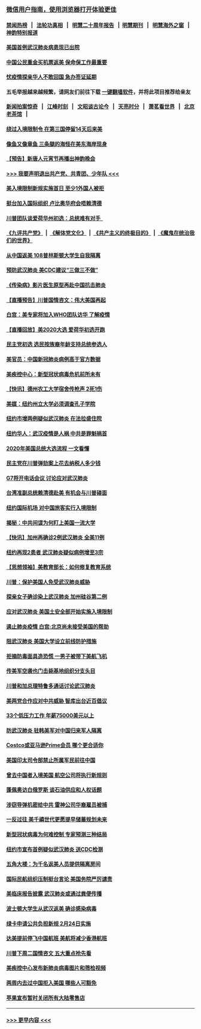 ### [微信用户指南，使用浏览器打开体验更佳](https://github.com/gfw-breaker/banned-news1/blob/master/indexes/wechat-guide.md?t=0)
#### [禁闻热榜](热点新闻.md?t=0)  &nbsp;&nbsp;|&nbsp;&nbsp; [法轮功真相](https://github.com/gfw-breaker/truth/blob/master/README.md?t=0) &nbsp;&nbsp;|&nbsp;&nbsp; [明慧二十周年报告](https://github.com/gfw-breaker/mh-reports/blob/master/README.md?t=0) &nbsp;&nbsp;|&nbsp;&nbsp;[明慧期刊](https://github.com/gfw-breaker/mh-qikan) &nbsp;&nbsp;|&nbsp;&nbsp; [明慧海外之窗](https://github.com/gfw-breaker/mh-news/blob/master/README.md?t=0) &nbsp;&nbsp;|&nbsp;&nbsp; [神韵特别报道](https://github.com/gfw-breaker/mh-news/blob/master/shenyun.md?t=0)
#### [美国首例武汉肺炎病患现已出院](../pages/nsc412/n11842740.md?t=02042201) 
#### [中国公民重金买机票返美  保命保工作最重要](../pages/nsc412/n11843282.md?t=02042201) 
#### [忧疫情探亲华人不敢回国  急办签证延期](../pages/nsc412/n11843344.md?t=02042201) 
#### 五毛举报越来越频繁，请网友们前往下载 [一键翻墙软件](https://github.com/gfw-breaker/ssr-accounts)，并将此项目推荐给亲友
#### [新闻拍案惊奇](https://github.com/gfw-breaker/banned-news1/blob/master/pages/link4.md) &nbsp;&nbsp;|&nbsp;&nbsp; [江峰时刻](https://github.com/gfw-breaker/banned-news1/blob/master/pages/link4.md) &nbsp;&nbsp;|&nbsp;&nbsp; [文昭谈古论今](https://github.com/gfw-breaker/banned-news1/blob/master/pages/link4.md) &nbsp;&nbsp;|&nbsp;&nbsp; [天亮时分](https://github.com/gfw-breaker/banned-news1/blob/master/pages/link4.md) &nbsp;&nbsp;|&nbsp;&nbsp; [萧茗看世界](https://github.com/gfw-breaker/banned-news1/blob/master/pages/link4.md) &nbsp;&nbsp;|&nbsp;&nbsp; [北京老茶馆](https://github.com/gfw-breaker/banned-news1/blob/master/pages/link4.md) &nbsp;&nbsp;|&nbsp;&nbsp; 
#### [绕过入境限制令  在第三国停留14天后来美](../pages/nsc412/n11843341.md?t=02042201) 
#### [像鱼又像章鱼 三条腿的海怪在美东海岸现身](../pages/nsc412/n11843092.md?t=02042201) 
#### [【预告】新唐人元宵节再播出神韵晚会](../pages/nsc412/n11843192.md?t=02042201) 
#### [>>> 我要声明退出共产党、共青团、少年队 <<<](https://github.com/begood0513/goodnews/blob/master/quit/letter.md) 
#### [美入境限制新规实施首日 至少1外国人被拒](../pages/nsc412/n11843058.md?t=02042201) 
#### [挺台加入国际组织 卢比奥华府会唔赖清德](../pages/nsc412/n11843023.md?t=02042201) 
#### [川普团队谈爱荷华州初选：总统难有对手  ](../pages/nsc412/n11842867.md?t=02042201) 
#### [《九评共产党》](https://github.com/begood0513/9ping.md/blob/master/README.md) &nbsp;|&nbsp; [《解体党文化》](../../../../jtdwh.md/blob/master/README.md)  &nbsp;|&nbsp; [《共产主义的终极目的》](../../../../gczydzjmd.md/blob/master/README.md) &nbsp;|&nbsp; [《魔鬼在统治我们的世界》](../../../../mgztzwmdsj.md/blob/master/README.md) 
#### [从中国返美 108普林斯顿大学生自我隔离](../pages/nsc412/n11842714.md?t=02042201) 
#### [预防武汉肺炎 美CDC建议“三做三不做”](../pages/nsc412/n11842700.md?t=02042201) 
#### [《传染病》影片医生原型再赴中国抗击肺炎](../pages/nsc412/n11842626.md?t=02042201) 
#### [【直播预告】川普国情咨文：伟大美国再起](../pages/nsc412/n11842079.md?t=02042201) 
#### [白宫：美专家将加入WHO团队访华 了解疫情](../pages/nsc412/n11842198.md?t=02042201) 
#### [【直播回放】美2020大选 爱荷华初选开跑](../pages/nsc412/n11841820.md?t=02042201) 
#### [民主党初选 选民按族裔年龄支持总统参选人](../pages/nsc412/n11842239.md?t=02042201) 
#### [美官员：中国新冠肺炎病例高于官方数据](../pages/nsc412/n11842452.md?t=02042201) 
#### [美疾控中心：新型冠状病毒危机前所未有](../pages/nsc412/n11842406.md?t=02042201) 
#### [【快讯】德州农工大学宿舍传枪声 2死1伤](../pages/nsc412/n11842279.md?t=02042201) 
#### [美媒：纽约州立大学必须调查孔子学院](../pages/nsc412/n11840637.md?t=02042201) 
#### [纽约市增两例疑似武汉肺炎 在法拉盛住院](../pages/nsc412/n11840625.md?t=02042201) 
#### [纽约华人：武汉疫情是人祸 中共是罪魁祸首](../pages/nsc412/n11840631.md?t=02042201) 
#### [2020年美国总统大选流程 一文看懂](../pages/nsc412/n11842056.md?t=02042201) 
#### [民主党在川普弹劾案上花去纳税人多少钱](../pages/nsc412/n11841941.md?t=02042201) 
#### [G7将开电话会议 讨论应对武汉肺炎](../pages/nsc412/n11841658.md?t=02042201) 
#### [台湾准副总统赖清德赴美 有机会与川普碰面](../pages/nsc412/n11841332.md?t=02042201) 
#### [纽约国际机场  对中国旅客实行入境限制](../pages/nsc412/n11840619.md?t=02042201) 
#### [揭秘：中共间谍为何盯上美国一流大学](../pages/nsc412/n11840270.md?t=02042201) 
#### [【快讯】加州再确诊2例武汉肺炎 全美11例](../pages/nsc412/n11840339.md?t=02042201) 
#### [纽约再现2患者 武汉肺炎疑似病例增至3宗](../pages/nsc412/n11840010.md?t=02042201) 
#### [【思想领袖】美教育部长：如何修复教育系统](../pages/nsc412/n11690865.md?t=02042201) 
#### [川普：保护美国人免受武汉肺炎威胁](../pages/nsc412/n11839718.md?t=02042201) 
#### [探亲女子确诊染上武汉肺炎 加州硅谷第二例](../pages/nsc412/n11839784.md?t=02042201) 
#### [应对武汉肺炎 美国土安全部开始实施入境限制](../pages/nsc412/n11839729.md?t=02042201) 
#### [遏止肺炎疫情 白宫:北京尚未接受美国的帮助](../pages/nsc412/n11839660.md?t=02042201) 
#### [阻武汉肺炎 美国大学设立前线防护措施](../pages/nsc412/n11839479.md?t=02042201) 
#### [拒摘防毒面具造恐慌 一男子被带下美航飞机](../pages/nsc412/n11839455.md?t=02042201) 
#### [传美军空袭也门击毙基地组织分支头目](../pages/nsc412/n11839210.md?t=02042201) 
#### [川普和加总理特鲁多通话讨论武汉肺炎](../pages/nsc412/n11839128.md?t=02042201) 
#### [美两党合作应对中共威胁 智库出台近百倡议](../pages/nsc412/n11838437.md?t=02042201) 
#### [33个低压力工作 年薪75000美元以上](../pages/nsc412/n11834441.md?t=02042201) 
#### [防武汉肺炎 驻韩美军对中国归来军人隔离](../pages/nsc412/n11838970.md?t=02042201) 
#### [Costco或亚马逊Prime会员 哪个更合适你](../pages/nsc412/n11834459.md?t=02042201) 
#### [美国印太司令部禁止所属军民前往中国](../pages/nsc412/n11838418.md?t=02042201) 
#### [曾去中国者入境美国 航空公司将执行新规则](../pages/nsc412/n11838375.md?t=02042201) 
#### [蓬佩奥访白俄罗斯 谈石油供应和人权话题](../pages/nsc412/n11838242.md?t=02042201) 
#### [涉窃导弹机密给中共 雷神公司华裔雇员被捕](../pages/nsc412/n11838129.md?t=02042201) 
#### [一反过往 美千禧世代更愿提早储蓄规划未来](../pages/nsc412/n11837601.md?t=02042201) 
#### [新型冠状病毒为何难控制 专家预测三种结局](../pages/nsc412/n11838002.md?t=02042201) 
#### [纽约市宣布首例疑似武汉肺炎 送CDC检测](../pages/nsc412/n11837852.md?t=02042201) 
#### [五角大楼：为千名返美人员提供隔离房间](../pages/nsc412/n11837831.md?t=02042201) 
#### [国际民航组织压制挺台言论 美国务院严厉谴责](../pages/nsc412/n11837791.md?t=02042201) 
#### [美临床报告披露 武汉肺炎或通过粪便传播](../pages/nsc412/n11837626.md?t=02042201) 
#### [波士顿大学生从武汉返美 确诊感染病毒](../pages/nsc412/n11837580.md?t=02042201) 
#### [绿卡申请公共负担新规 2月24日实施](../pages/nsc412/n11836634.md?t=02042201) 
#### [达美提前停飞中国航班 美航将减少香港航班](../pages/nsc412/n11837649.md?t=02042201) 
#### [川普下周二国情咨文 五大重点抢先看](../pages/nsc412/n11837512.md?t=02042201) 
#### [美疾控中心发布新肺炎病毒图片和筛检视频](../pages/nsc412/n11837491.md?t=02042201) 
#### [两周内去过中国拒入美国 哪些人可豁免](../pages/nsc412/n11837400.md?t=02042201) 
#### [苹果宣布暂时关闭所有大陆零售店](../pages/nsc412/n11837097.md?t=02042201) 

----
#### [ >>> 更早内容 <<< ](../indexes/nsc412-earlier.md)
